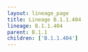 ```yaml
---
layout: lineage_page
title: Lineage B.1.1.404
lineage: B.1.1.404
parent: B.1.1
children: ['B.1.1.404']
---
```

